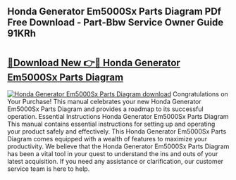 ## Honda Generator Em5000Sx Parts Diagram PDf Free Download - Part-Bbw Service Owner Guide 91KRh

# <h2><a href="http://dfp5nx.blite.top/?on=Honda+Generator+Em5000Sx+Parts+Diagram">🔗Download New 👉🔴 Honda Generator Em5000Sx Parts Diagram</a></h2>

[![Honda Generator Em5000Sx Parts Diagram download](https://i.imgur.com/lujVjoI.png)](http://dfp5nx.blite.top/?on=Honda+Generator+Em5000Sx+Parts+Diagram)
Congratulations on Your Purchase! This manual celebrates your new Honda Generator Em5000Sx Parts Diagram and provides a roadmap to its successful operation. Essential Instructions Honda Generator Em5000Sx Parts Diagram This manual contains essential instructions for setting up and operating your product safely and effectively. This Honda Generator Em5000Sx Parts Diagram comes equipped with a wealth of features to maximize your productivity. We believe that the Honda Generator Em5000Sx Parts Diagram has been a vital tool in your quest to understand the ins and outs of your latest acquisition. If you need any assistance or clarification, our customer service team is here to help.
